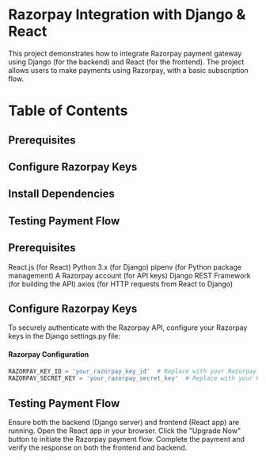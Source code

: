 # Razorpay Integration with Django & React

This project demonstrates how to integrate Razorpay payment gateway using Django (for the backend) and React (for the frontend). The project allows users to make payments using Razorpay, with a basic subscription flow.

#  Table of Contents
## Prerequisites
## Configure Razorpay Keys
## Install Dependencies
## Testing Payment Flow

## Prerequisites
React.js (for React)
Python 3.x (for Django)
pipenv (for Python package management)
A Razorpay account (for API keys)
Django REST Framework (for building the API)
axios (for HTTP requests from React to Django)

## Configure Razorpay Keys
To securely authenticate with the Razorpay API, configure your Razorpay keys in the Django settings.py file:
#### Razorpay Configuration
```python
RAZORPAY_KEY_ID = 'your_razorpay_key_id'  # Replace with your Razorpay Key ID
RAZORPAY_SECRET_KEY = 'your_razorpay_secret_key'  # Replace with your Razorpay Secret Key.
```

## Testing Payment Flow
Ensure both the backend (Django server) and frontend (React app) are running.
Open the React app in your browser.
Click the "Upgrade Now" button to initiate the Razorpay payment flow.
Complete the payment and verify the response on both the frontend and backend.


